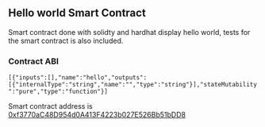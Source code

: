 ## Hello world Smart Contract
Smart contract done with solidty and hardhat display hello world, tests for the smart contract is also included.

### Contract ABI
```[{"inputs":[],"name":"hello","outputs":[{"internalType":"string","name":"","type":"string"}],"stateMutability":"pure","type":"function"}]```

Smart contract address is [0xf3770aC48D954d0A413F4223b027E526Bb51bDD8](https://rinkeby.etherscan.io/address/0xf3770ac48d954d0a413f4223b027e526bb51bdd8#code)